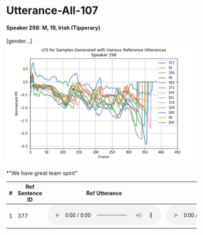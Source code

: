 # Utterance-All-107

#### Speaker 298: M, 19, Irish (Tipperary)
[gender...]
![0.5](utterance/all_107/utterances_all_more_files_lf0_298.png)

*"We have great team spirit"

|  # | Ref Sentence ID | Ref Utterance | Synth Sample
| --- | --- | --- | --- |
| 1 | 377 | <audio src="utterance/p298_377.orig.wav" controls></audio> | <audio src="utterance/more_films_298_377.wav" controls></audio>  |